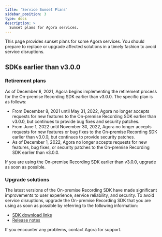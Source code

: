 ```yaml
---
title: 'Service Sunset Plans'
sidebar_position: 3
type: docs
description: >
  Sunset plans for Agora services.
---
```


This page provides sunset plans for some Agora services. You should prepare to replace or upgrade affected solutions in a timely fashion to avoid service disruptions.

## SDKs earlier than v3.0.0

### Retirement plans

As of December 8, 2021, Agora begins implementing the retirement process for the On-premise Recording SDK earlier than v3.0.0. The specific plan is as follows:

- From December 8, 2021 until May 31, 2022, Agora no longer accepts requests for new features to the On-premise Recording SDK earlier than v3.0.0, but continues to provide bug fixes and security patches.
- From June 1, 2022 until November 30, 2022, Agora no longer accepts requests for new features or bug fixes to the On-premise Recording SDK earlier than v3.0.0, but continues to provide security patches.
- As of December 1, 2022, Agora no longer accepts requests for new features, bug fixes, or security patches to the On-premise Recording SDK earlier than v3.0.0.

If you are using the On-premise Recording SDK earlier than v3.0.0, upgrade as soon as possible.

### Upgrade solutions

The latest versions of the On-premise Recording SDK have made significant improvements to user experience, service reliability, and security. To avoid service disruptions, upgrade the On-premise Recording SDK that you are using as soon as possible by referring to the following information:

- [SDK download links](https://docs.agora.io/en/Recording/downloads?platform=Linux)
- [Release notes](../reference/release-notes)

If you encounter any problems, contact Agora for support.
